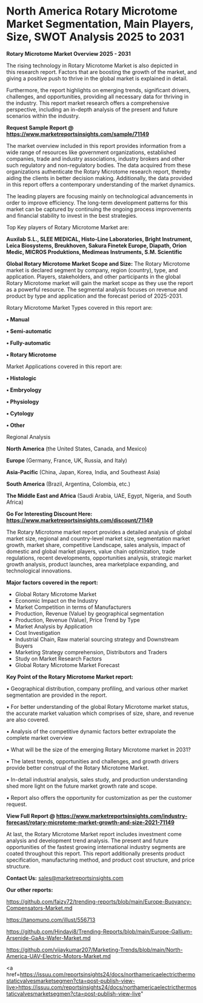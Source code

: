 # North America Rotary Microtome Market Segmentation, Main Players, Size, SWOT Analysis 2025 to 2031

<Strong> Rotary Microtome Market Overview 2025 - 2031</strong>

The rising technology in Rotary Microtome Market is also depicted in this research report. Factors that are boosting the growth of the market, and giving a positive push to thrive in the global market is explained in detail.

Furthermore, the report highlights on emerging trends, significant drivers, challenges, and opportunities, providing all necessary data for thriving in the industry. This report market research offers a comprehensive perspective, including an in-depth analysis of the present and future scenarios within the industry.

<strong>Request Sample Report @ <a href=https://www.marketreportsinsights.com/sample/71149>https://www.marketreportsinsights.com/sample/71149</a></strong>

The market overview included in this report provides information from a wide range of resources like government organizations, established companies, trade and industry associations, industry brokers and other such regulatory and non-regulatory bodies. The data acquired from these organizations authenticate the Rotary Microtome research report, thereby aiding the clients in better decision making. Additionally, the data provided in this report offers a contemporary understanding of the market dynamics.

The leading players are focusing mainly on technological advancements in order to improve efficiency. The long-term development patterns for this market can be captured by continuing the ongoing process improvements and financial stability to invest in the best strategies.

Top Key players of Rotary Microtome Market are:

<strong>Auxilab S.L., SLEE MEDICAL, Histo-Line Laboratories, Bright Instrument, Leica Biosystems, Breukhoven, Sakura Finetek Europe, Diapath, Orion Medic, MICROS Produktions, Medimeas Instruments, S.M. Scientific</strong>

<strong><b>Global Rotary Microtome Market Scope and Size:</b></strong>
The Rotary Microtome market is declared segment by company, region (country), type, and application. Players, stakeholders, and other participants in the global Rotary Microtome market will gain the market scope as they use the report as a powerful resource. The segmental analysis focuses on revenue and product by type and application and the forecast period of 2025-2031.

Rotary Microtome Market Types covered in this report are:

<strong>• Manual

• Semi-automatic

• Fully-automatic

• Rotary Microtome</strong>

Market Applications covered in this report are:

<strong>• Histologic

• Embryology

• Physiology

• Cytology

• Other</strong> 

Regional Analysis

<strong>North America</strong> (the United States, Canada, and Mexico)

<strong>Europe</strong> (Germany, France, UK, Russia, and Italy)

<strong>Asia-Pacific</strong> (China, Japan, Korea, India, and Southeast Asia)

<strong>South America</strong> (Brazil, Argentina, Colombia, etc.)

<strong>The Middle East and Africa</strong> (Saudi Arabia, UAE, Egypt, Nigeria, and South Africa)

<strong>Go For Interesting Discount Here: <a href=https://www.marketreportsinsights.com/discount/71149>https://www.marketreportsinsights.com/discount/71149</a></strong>

The Rotary Microtome market report provides a detailed analysis of global market size, regional and country-level market size, segmentation market growth, market share, competitive Landscape, sales analysis, impact of domestic and global market players, value chain optimization, trade regulations, recent developments, opportunities analysis, strategic market growth analysis, product launches, area marketplace expanding, and technological innovations.

<strong><b>Major factors covered in the report:</b></strong>
<ul>
  <li>Global Rotary Microtome Market </li>
  <li>Economic Impact on the Industry</li>
  <li>Market Competition in terms of Manufacturers</li>
  <li>Production, Revenue (Value) by geographical segmentation</li>
  <li>Production, Revenue (Value), Price Trend by Type</li>
  <li>Market Analysis by Application</li>
  <li>Cost Investigation</li>
  <li>Industrial Chain, Raw material sourcing strategy and Downstream Buyers</li>
  <li>Marketing Strategy comprehension, Distributors and Traders</li>
  <li>Study on Market Research Factors</li>
  <li>Global Rotary Microtome Market Forecast</li>
</ul>

<strong><b>Key Point of the Rotary Microtome Market report:</b></strong>

• Geographical distribution, company profiling, and various other market segmentation are provided in the report.

• For better understanding of the global Rotary Microtome market status, the accurate market valuation which comprises of size, share, and revenue are also covered.

• Analysis of the competitive dynamic factors better extrapolate the complete market overview

• What will be the size of the emerging Rotary Microtome market in 2031?

• The latest trends, opportunities and challenges, and growth drivers provide better construal of the Rotary Microtome Market.

• In-detail industrial analysis, sales study, and production understanding shed more light on the future market growth rate and scope.

• Report also offers the opportunity for customization as per the customer request.

<strong><b>View Full Report @ <a href=https://www.marketreportsinsights.com/industry-forecast/rotary-microtome-market-growth-and-size-2021-71149>https://www.marketreportsinsights.com/industry-forecast/rotary-microtome-market-growth-and-size-2021-71149</a></b></strong>


At last, the Rotary Microtome Market report includes investment come analysis and development trend analysis. The present and future opportunities of the fastest growing international industry segments are coated throughout this report. This report additionally presents product specification, manufacturing method, and product cost structure, and price structure.

<strong>Contact Us:</strong>
sales@marketreportsinsights.com

<strong>Our other reports:</strong>

<a href=https://github.com/faizy72/trending-reports/blob/main/Europe-Buoyancy-Compensators-Market.md>https://github.com/faizy72/trending-reports/blob/main/Europe-Buoyancy-Compensators-Market.md</a>

<a href=https://tanomuno.com/illust/556713>https://tanomuno.com/illust/556713</a>

<a href=https://github.com/Hindavi8/Trending-Reports/blob/main/Europe-Gallium-Arsenide-GaAs-Wafer-Market.md>https://github.com/Hindavi8/Trending-Reports/blob/main/Europe-Gallium-Arsenide-GaAs-Wafer-Market.md</a>

<a href=https://github.com/vijaykumar207/Marketing-Trends/blob/main/North-America-UAV-Electric-Motors-Market.md>https://github.com/vijaykumar207/Marketing-Trends/blob/main/North-America-UAV-Electric-Motors-Market.md</a>

<a href=https://issuu.com/reportsinsights24/docs/northamericaelectricthermostaticvalvesmarketsegmen?cta=post-publish-view-live>https://issuu.com/reportsinsights24/docs/northamericaelectricthermostaticvalvesmarketsegmen?cta=post-publish-view-live</a>"

